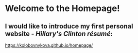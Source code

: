 # Welcome to the Homepage!
## I would like to introduce my first personal website - _Hillary's Clinton résumé_:
https://kolobovnykova.github.io/homepage/
